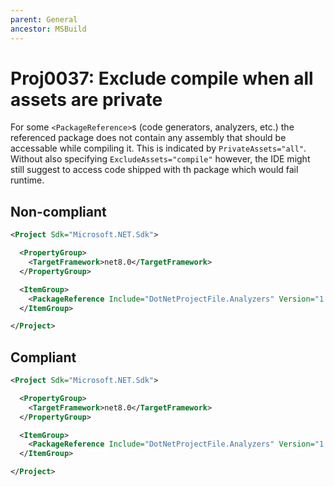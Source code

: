 ```yaml
---
parent: General
ancestor: MSBuild
---
```


# Proj0037: Exclude compile when all assets are private
For some `<PackageReference>`s (code generators, analyzers, etc.) the
referenced package does not contain any assembly that should be accessable
while compiling it. This is indicated by `PrivateAssets="all"`. Without also
specifying `ExcludeAssets="compile"` however, the IDE might still suggest to
access code shipped with th package which would fail runtime.

## Non-compliant
``` xml
<Project Sdk="Microsoft.NET.Sdk">

  <PropertyGroup>
    <TargetFramework>net8.0</TargetFramework>
  </PropertyGroup>

  <ItemGroup>
    <PackageReference Include="DotNetProjectFile.Analyzers" Version="1.5.10.1" PrivateAssets="all" />
  </ItemGroup>

</Project>
```

## Compliant
``` xml
<Project Sdk="Microsoft.NET.Sdk">

  <PropertyGroup>
    <TargetFramework>net8.0</TargetFramework>
  </PropertyGroup>

  <ItemGroup>
    <PackageReference Include="DotNetProjectFile.Analyzers" Version="1.5.10.1" PrivateAssets="all" ExcludeAssets="compile" />
  </ItemGroup>

</Project>
```
